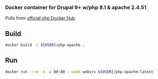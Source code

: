 ### Docker container for Drupal 9+ w/php 8.1 & apache 2.4.51

Pulls from [official php Docker Hub](https://hub.docker.com/_/php)

## Build
```sh
docker build -t ${USER}/php-apache .
```

## Run
```sh
docker run --rm -d -p 80:80 --name websrv ${USER}/php-apache:latest
```
